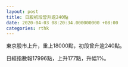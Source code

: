 ```yaml
---
layout: post
title: 日股初段曾升逾240點
date: 2020-04-03 08:20:34.000000000 +08:00
categories: rthk
---
```


東京股市上升，重上18000點，初段曾升逾240點。

日經指數報17996點，上升177點，升幅1%。
